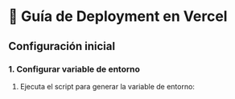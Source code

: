 # 🚀 Guía de Deployment en Vercel

## Configuración inicial

### 1. Configurar variable de entorno

1. Ejecuta el script para generar la variable de entorno: